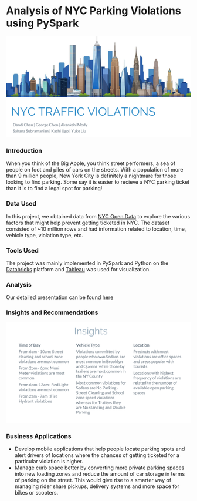 # Analysis of NYC Parking Violations using PySpark
![nyc](https://github.com/akankshimody/Analysis-of-NYC-Parking-Violations-using-PySpark/blob/master/nyc.PNG)

### Introduction
When you think of the Big Apple, you think street performers, a sea of people on foot and piles of cars on the streets. With a population of more than 9 million people, New York City is definitely a nightmare for those looking to find parking. Some say it is easier to recieve a NYC parking ticket than it is to find a legal spot for parking! 

### Data Used
In this project, we obtained data from [NYC Open Data](https://opendata.cityofnewyork.us/) to explore the various factors that might help prevent getting ticketed in NYC. The dataset consisted of ~10 million rows and had information related to location, time, vehicle type, violation type, etc. 

### Tools Used
The project was mainly implemented in PySpark and Python on the [Databricks](https://databricks.com/) platform and [Tableau](https://www.tableau.com/) was used for visualization.

### Analysis
Our detailed presentation can be found [here](https://github.com/akankshimody/Analysis-of-NYC-Parking-Violations-using-PySpark/blob/master/Project%20Presentation.pdf)

### Insights and Recommendations
![insights](https://github.com/akankshimody/Analysis-of-NYC-Parking-Violations-using-PySpark/blob/master/Insights.PNG)

### Business Applications
* Develop mobile applications that help people locate parking spots and alert drivers of locations where the chances of getting ticketed for a particular violation is higher. 
* Manage curb space better by converting more private parking spaces into new loading zones and reduce the amount of car storage in terms of parking on the street. This would give rise to a smarter way of managing rider share pickups, delivery systems and more space for bikes or scooters.
